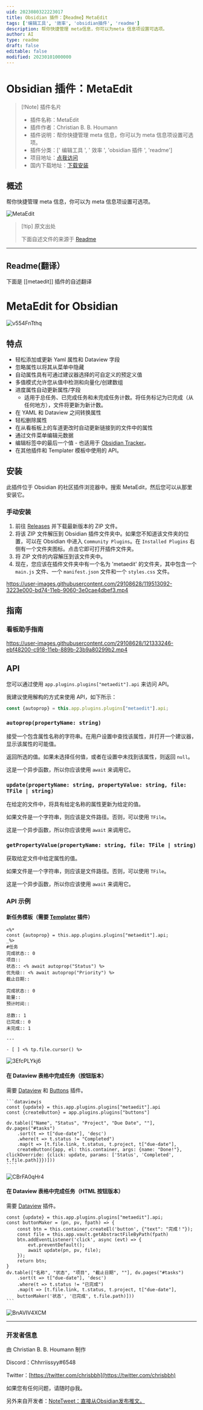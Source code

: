 ```yaml
---
uid: 2023080322223017
title: Obsidian 插件：【Readme】MetaEdit
tags: ['编辑工具', '效率', 'obsidian插件', 'readme']
description: 帮你快捷管理 meta信息，你可以为meta 信息项设置可选项。
author: AI
type: readme
draft: false
editable: false
modified: 20230101000000
---
```


# Obsidian 插件：MetaEdit

> [!Note] 插件名片
> - 插件名称：MetaEdit
> - 插件作者：Christian B. B. Houmann
> - 插件说明：帮你快捷管理 meta 信息，你可以为 meta 信息项设置可选项。
> - 插件分类：[' 编辑工具 ', ' 效率 ', 'obsidian 插件 ', 'readme']
> - 项目地址：[点我访问](https://github.com/chhoumann/MetaEdit)
> - 国内下载地址：[下载安装](https://pkmer.cn/products/plugin/pluginMarket/?metaedit)

## 概述

帮你快捷管理 meta 信息，你可以为 meta 信息项设置可选项。

![MetaEdit](https://cdn.pkmer.cn/covers/metaedit.png!pkmer)

> [!tip] 原文出处
>
>下面自述文件的来源于 [Readme](https://ghproxy.net/https://raw.githubusercontent.com/chhoumann/MetaEdit/master/README.md)
>

---

## Readme(翻译）

下面是 [[metaedit]] 插件的自述翻译

# MetaEdit for Obsidian

![v554FnTthq](https://user-images.githubusercontent.com/29108628/118363633-9933de80-b595-11eb-9603-31a3be0e0ccc.gif)

## 特点

- 轻松添加或更新 Yaml 属性和 Dataview 字段
- 忽略属性以将其从菜单中隐藏
- 自动属性具有可通过建议器选择的可自定义的预定义值
- 多值模式允许您从值中检测和向量化/创建数组
- 进度属性自动更新属性/字段
  - 适用于总任务、已完成任务和未完成任务计数。将任务标记为已完成（从任何地方），文件将更新为新计数。
- 在 YAML 和 Dataview 之间转换属性
- 轻松删除属性
- 在从看板板上的车道更改时自动更新链接到的文件中的属性
- 通过文件菜单编辑元数据
- 编辑标签中的最后一个值 - 也适用于 [Obsidian Tracker](https://github.com/pyrochlore/obsidian-tracker)。
- 在其他插件和 Templater 模板中使用的 API。

## 安装

此插件位于 Obsidian 的社区插件浏览器中。搜索 MetaEdit，然后您可以从那里安装它。

### 手动安装

1. 前往 [Releases](https://github.com/chhoumann/MetaEdit/releases) 并下载最新版本的 ZIP 文件。
2. 将该 ZIP 文件解压到 Obsidian 插件文件夹中。如果您不知道该文件夹的位置，可以在 Obsidian 中进入 `Community Plugins`。在 `Installed Plugins` 右侧有一个文件夹图标。点击它即可打开插件文件夹。
3. 将 ZIP 文件的内容解压到该文件夹中。
4. 现在，您应该在插件文件夹中有一个名为 'metaedit' 的文件夹，其中包含一个 `main.js` 文件、一个 `manifest.json` 文件和一个 `styles.css` 文件。

<https://user-images.githubusercontent.com/29108628/119513092-3223e000-bd74-11eb-9060-3e0cae4dbef3.mp4>

## 指南

### 看板助手指南

<https://user-images.githubusercontent.com/29108628/121333246-ebf48200-c918-11eb-889b-23b9a80299b2.mp4>

## API

您可以通过使用 `app.plugins.plugins["metaedit"].api` 来访问 API。

我建议使用解构的方式来使用 API，如下所示：

```js
const {autoprop} = this.app.plugins.plugins["metaedit"].api;
```

### `autoprop(propertyName: string)`

接受一个包含属性名称的字符串。在用户设置中查找该属性，并打开一个建议器，显示该属性的可能值。

返回所选的值。如果未选择任何值，或者在设置中未找到该属性，则返回 `null`。

这是一个异步函数，所以你应该使用 `await` 来调用它。

### `update(propertyName: string, propertyValue: string, file: TFile | string)`

在给定的文件中，将具有给定名称的属性更新为给定的值。

如果文件是一个字符串，则应该是文件路径。否则，可以使用 `TFile`。

这是一个异步函数，所以你应该使用 `await` 来调用它。

### `getPropertyValue(propertyName: string, file: TFile | string)`

获取给定文件中给定属性的值。

如果文件是一个字符串，则应该是文件路径。否则，可以使用 `TFile`。

这是一个异步函数，所以你应该使用 `await` 来调用它。

### API 示例

#### 新任务模板（需要 [Templater](https://github.com/SilentVoid13/Templater) 插件）

```
<%*
const {autoprop} = this.app.plugins.plugins["metaedit"].api;
_%>
#任务
完成状态:: 0
项目::
状态:: <% await autoprop("Status") %>
优先级:: <% await autoprop("Priority") %>
截止日期::

完成状态:: 0
能量::
预计时间::

总数:: 1
已完成:: 0
未完成:: 1

---

- [ ] <% tp.file.cursor() %>
```

![3EfcPLYkj6](https://user-images.githubusercontent.com/29108628/119262986-85175f00-bbdd-11eb-8073-424fe9ec93c2.gif)

#### 在 Dataview 表格中完成任务（按钮版本）

需要 [Dataview](https://github.com/blacksmithgu/obsidian-dataview) 和 [Buttons](https://github.com/shabegom/buttons/) 插件。

````````
```dataviewjs
const {update} = this.app.plugins.plugins["metaedit"].api
const {createButton} = app.plugins.plugins["buttons"]

dv.table(["Name", "Status", "Project", "Due Date", ""], dv.pages("#tasks")
    .sort(t => t["due-date"], 'desc')
    .where(t => t.status != "Completed")
    .map(t => [t.file.link, t.status, t.project, t["due-date"], 
    createButton({app, el: this.container, args: {name: "Done!"}, clickOverride: {click: update, params: ['Status', 'Completed', t.file.path]}})]))
````
````````

![CBrFA0qHr4](https://user-images.githubusercontent.com/29108628/119342641-ab003a80-bc95-11eb-8f0a-15a6ced6b36d.gif)

#### 在 Dataview 表格中完成任务（HTML 按钮版本）

需要 [Dataview](https://github.com/blacksmithgu/obsidian-dataview) 插件。

````dataviewjs
const {update} = this.app.plugins.plugins["metaedit"].api;
const buttonMaker = (pn, pv, fpath) => {
    const btn = this.container.createEl('button', {"text": "完成！"});
    const file = this.app.vault.getAbstractFileByPath(fpath)
    btn.addEventListener('click', async (evt) => {
        evt.preventDefault();
        await update(pn, pv, file);
    });
    return btn;
}
dv.table(["名称", "状态", "项目", "截止日期", ""], dv.pages("#tasks")
    .sort(t => t["due-date"], 'desc')
    .where(t => t.status != "已完成")
    .map(t => [t.file.link, t.status, t.project, t["due-date"], 
    buttonMaker('状态', '已完成', t.file.path)]))
```
````

![BnAVIV4XCM](https://user-images.githubusercontent.com/29108628/119342519-7d1af600-bc95-11eb-8ff8-09f19027131e.gif)

---

### 开发者信息

由 Christian B. B. Houmann 制作

Discord：Chhrriissyy#6548

Twitter：[https://twitter.com/chrisbbh](https://twitter.com/chrisbbh)

如果您有任何问题，请随时@我。

另外来自开发者：[NoteTweet：直接从Obsidian发布推文。](https://github.com/chhoumann/notetweet_obsidian)
